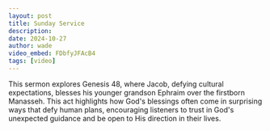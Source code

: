 ```yaml
---
layout: post
title: Sunday Service
description:
date: 2024-10-27
author: wade
video_embed: FDbfyJFAcB4
tags: [video]
---
```


This sermon explores Genesis 48, where Jacob, defying cultural expectations, blesses his younger grandson Ephraim over the firstborn Manasseh. This act highlights how God's blessings often come in surprising ways that defy human plans, encouraging listeners to trust in God's unexpected guidance and be open to His direction in their lives.

